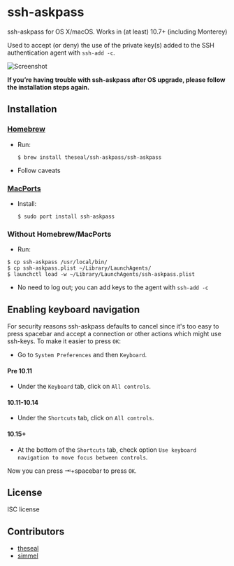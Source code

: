 ssh-askpass
===========

ssh-askpass for OS X/macOS. Works in (at least) 10.7+ (including Monterey)

Used to accept (or deny) the use of the private key(s) added to the SSH authentication agent with `ssh-add -c`.

![Screenshot](https://github.com/theseal/ssh-askpass/raw/master/sample/ssh-askpass.png)

**If you’re having trouble with ssh-askpass after OS upgrade, please follow the installation steps again.**

## Installation

### [Homebrew](https://brew.sh/)
* Run:

    ```
    $ brew install theseal/ssh-askpass/ssh-askpass
    ```
* Follow caveats

### [MacPorts](https://www.macports.org)
* Install:

    ```
    $ sudo port install ssh-askpass
    ```

### Without Homebrew/MacPorts

* Run:
```
$ cp ssh-askpass /usr/local/bin/
$ cp ssh-askpass.plist ~/Library/LaunchAgents/
$ launchctl load -w ~/Library/LaunchAgents/ssh-askpass.plist
```
* No need to log out; you can add keys to the agent with `ssh-add -c`

## Enabling keyboard navigation
For security reasons ssh-askpass defaults to cancel since it's too easy to
press spacebar and accept a connection or other actions which might use
ssh-keys. To make it easier to press `OK`:

* Go to `System Preferences` and then `Keyboard`.

#### Pre 10.11
* Under the `Keyboard` tab, click on `All controls`.

#### 10.11-10.14
* Under the `Shortcuts` tab, click on `All controls`.

#### 10.15+
* At the bottom of the `Shortcuts` tab, check option `Use keyboard navigation to move focus between controls`.

Now you can press ⇥+spacebar to press `OK`.

## License
ISC license

## Contributors
* [theseal](https://github.com/theseal)
* [simmel](https://github.com/simmel)
